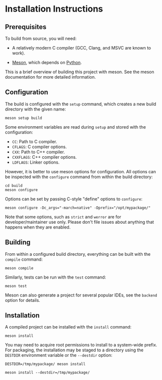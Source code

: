 <!-- Copyright 2011-2022 David Robillard <d@drobilla.net> -->
<!-- SPDX-License-Identifier: ISC -->

Installation Instructions
=========================

Prerequisites
-------------

To build from source, you will need:

 * A relatively modern C compiler (GCC, Clang, and MSVC are known to work).

 * [Meson](http://mesonbuild.com/), which depends on
   [Python](http://python.org/).

This is a brief overview of building this project with meson.  See the meson
documentation for more detailed information.

Configuration
-------------

The build is configured with the `setup` command, which creates a new build
directory with the given name:

    meson setup build

Some environment variables are read during `setup` and stored with the
configuration:

  * `CC`: Path to C compiler.
  * `CFLAGS`: C compiler options.
  * `CXX`: Path to C++ compiler.
  * `CXXFLAGS`: C++ compiler options.
  * `LDFLAGS`: Linker options.

However, it is better to use meson options for configuration.  All options can
be inspected with the `configure` command from within the build directory:

    cd build
    meson configure

Options can be set by passing C-style "define" options to `configure`:

    meson configure -Dc_args="-march=native" -Dprefix="/opt/mypackage/"

Note that some options, such as `strict` and `werror` are for
developer/maintainer use only.  Please don't file issues about anything that
happens when they are enabled.

Building
--------

From within a configured build directory, everything can be built with the
`compile` command:

    meson compile

Similarly, tests can be run with the `test` command:

    meson test

Meson can also generate a project for several popular IDEs, see the `backend`
option for details.

Installation
------------

A compiled project can be installed with the `install` command:

    meson install

You may need to acquire root permissions to install to a system-wide prefix.
For packaging, the installation may be staged to a directory using the
`DESTDIR` environment variable or the `--destdir` option:

    DESTDIR=/tmp/mypackage/ meson install

    meson install --destdir=/tmp/mypackage/

